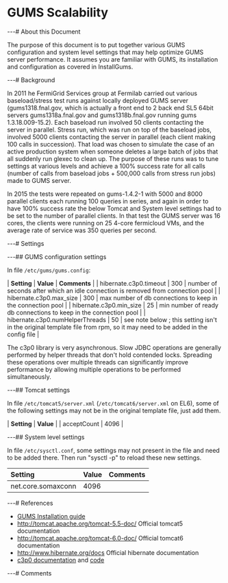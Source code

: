 <span class="twiki-macro LINKCSS"></span>

GUMS Scalability <span class="twiki-macro DOC_STATUS_TABLE"></span>
===================================================================

<span class="twiki-macro TOC"></span>

---\# About this Document

The purpose of this document is to put together various GUMS configuration and system level settings that may help optimize GUMS server performance. It assumes you are familiar with GUMS, its installation and configuration as covered in InstallGums.

---\# Background

In 2011 he FermiGrid Services group at Fermilab carried out various baseload/stress test runs against locally deployed GUMS server (gums1318.fnal.gov, which is actually a front end to 2 back end SL5 64bit servers gums1318a.fnal.gov and gums1318b.fnal.gov running gums 1.3.18.009-15.2). Each baseload run involved 50 clients contacting the server in parallel. Stress run, which was run on top of the baseload jobs, involved 5000 clients contacting the server in parallel (each client making 100 calls in succession). That load was chosen to simulate the case of an active production system when someone deletes a large batch of jobs that all suddenly run glexec to clean up. The purpose of these runs was to tune settings at various levels and achieve a 100% success rate for all calls (number of calls from baseload jobs + 500,000 calls from stress run jobs) made to GUMS server.

In 2015 the tests were repeated on gums-1.4.2-1 with 5000 and 8000 parallel clients each running 100 queries in series, and again in order to have 100% success rate the below Tomcat and System level settings had to be set to the number of parallel clients. In that test the GUMS server was 16 cores, the clients were running on 25 4-core fermicloud VMs, and the average rate of service was 350 queries per second.

---\# Settings

---\#\# GUMS configuration settings

In file `/etc/gums/gums.config`:

| **Setting** | **Value** | **Comments** | | hibernate.c3p0.timeout | 300 | number of seconds after which an idle connection is removed from connection pool | | hibernate.c3p0.max\_size | 300 | max number of db connections to keep in the connection pool | | hibernate.c3p0.min\_size | 25 | min number of ready db connections to keep in the connection pool | | hibernate.c3p0.numHelperThreads | 50 | see note below ; this setting isn't in the original template file from rpm, so it may need to be added in the config file |

<span class="twiki-macro NOTE"></span> The c3p0 library is very asynchronous. Slow JDBC operations are generally performed by helper threads that don't hold contended locks. Spreading these operations over multiple threads can significantly improve performance by allowing multiple operations to be performed simultaneously.

---\#\# Tomcat settings

In file `/etc/tomcat5/server.xml` (`/etc/tomcat6/server.xml` on EL6), some of the following settings may not be in the original template file, just add them.

| **Setting** | **Value** | | acceptCount | 4096 |

---\#\# System level settings

In file `/etc/sysctl.conf`, some settings may not present in the file and need to be added there. Then run "sysctl -p" to reload these new settings.

| Setting            | Value | Comments |
|:-------------------|:------|:---------|
| net.core.somaxconn | 4096  |          |

---\# References

-   [GUMS Installation guide](InstallGums)
-   <http://tomcat.apache.org/tomcat-5.5-doc/> Official tomcat5 documentation
-   <http://tomcat.apache.org/tomcat-6.0-doc/> Official tomcat6 documentation
-   <http://www.hibernate.org/docs> Official hibernate documentation
-   [c3p0 documentation](http://www.mchange.com/projects/c3p0/) and [code](http://sourceforge.net/projects/c3p0/)

---\# Comments <span class="twiki-macro COMMENT" type="tableappend"></span>

